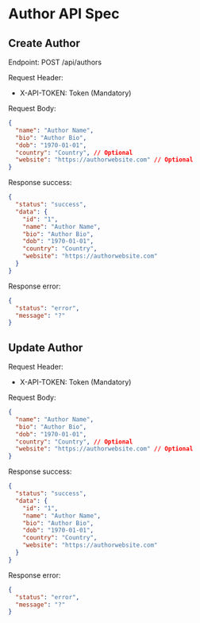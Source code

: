 # Author API Spec

## Create Author

Endpoint: POST /api/authors

Request Header:

- X-API-TOKEN: Token (Mandatory)

Request Body:

```json
{
  "name": "Author Name",
  "bio": "Author Bio",
  "dob": "1970-01-01",
  "country": "Country", // Optional
  "website": "https://authorwebsite.com" // Optional
}
```

Response success:

```json
{
  "status": "success",
  "data": {
    "id": "1",
    "name": "Author Name",
    "bio": "Author Bio",
    "dob": "1970-01-01",
    "country": "Country",
    "website": "https://authorwebsite.com"
  }
}
```

Response error:

```json
{
  "status": "error",
  "message": "?"
}
```

## Update Author

Request Header:

- X-API-TOKEN: Token (Mandatory)

Request Body:

```json
{
  "name": "Author Name",
  "bio": "Author Bio",
  "dob": "1970-01-01",
  "country": "Country", // Optional
  "website": "https://authorwebsite.com" // Optional
}
```

Response success:

```json
{
  "status": "success",
  "data": {
    "id": "1",
    "name": "Author Name",
    "bio": "Author Bio",
    "dob": "1970-01-01",
    "country": "Country",
    "website": "https://authorwebsite.com"
  }
}
```

Response error:

```json
{
  "status": "error",
  "message": "?"
}
```
